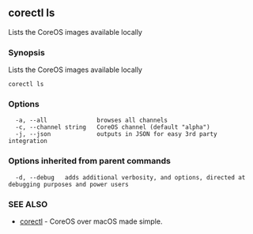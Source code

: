 ## corectl ls

Lists the CoreOS images available locally

### Synopsis


Lists the CoreOS images available locally

```
corectl ls
```

### Options

```
  -a, --all              browses all channels
  -c, --channel string   CoreOS channel (default "alpha")
  -j, --json             outputs in JSON for easy 3rd party integration
```

### Options inherited from parent commands

```
  -d, --debug   adds additional verbosity, and options, directed at debugging purposes and power users
```

### SEE ALSO
* [corectl](corectl.md)	 - CoreOS over macOS made simple.

